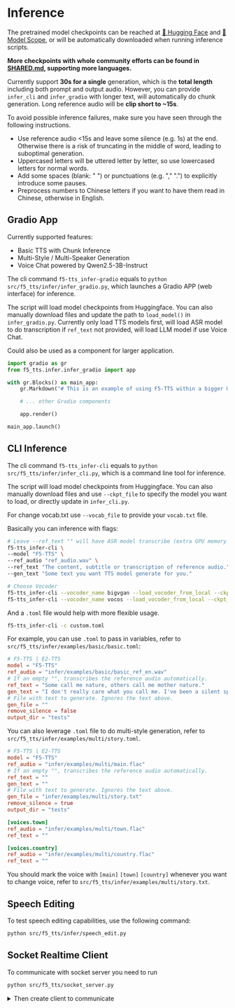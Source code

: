 # Inference

The pretrained model checkpoints can be reached at [🤗 Hugging Face](https://huggingface.co/shahin334/F5-TTS-SHAHIN) and [🤖 Model Scope](https://www.modelscope.cn/models/SWivid/F5-TTS_Emilia-ZH-EN), or will be automatically downloaded when running inference scripts.

**More checkpoints with whole community efforts can be found in [SHARED.md](SHARED.md), supporting more languages.**

Currently support **30s for a single** generation, which is the **total length** including both prompt and output audio. However, you can provide `infer_cli` and `infer_gradio` with longer text, will automatically do chunk generation. Long reference audio will be **clip short to ~15s**.

To avoid possible inference failures, make sure you have seen through the following instructions.

- Use reference audio <15s and leave some silence (e.g. 1s) at the end. Otherwise there is a risk of truncating in the middle of word, leading to suboptimal generation.
- Uppercased letters will be uttered letter by letter, so use lowercased letters for normal words. 
- Add some spaces (blank: " ") or punctuations (e.g. "," ".") to explicitly introduce some pauses.
- Preprocess numbers to Chinese letters if you want to have them read in Chinese, otherwise in English.


## Gradio App

Currently supported features:

- Basic TTS with Chunk Inference
- Multi-Style / Multi-Speaker Generation
- Voice Chat powered by Qwen2.5-3B-Instruct

The cli command `f5-tts_infer-gradio` equals to `python src/f5_tts/infer/infer_gradio.py`, which launches a Gradio APP (web interface) for inference.

The script will load model checkpoints from Huggingface. You can also manually download files and update the path to `load_model()` in `infer_gradio.py`. Currently only load TTS models first, will load ASR model to do transcription if `ref_text` not provided, will load LLM model if use Voice Chat.

Could also be used as a component for larger application.
```python
import gradio as gr
from f5_tts.infer.infer_gradio import app

with gr.Blocks() as main_app:
    gr.Markdown("# This is an example of using F5-TTS within a bigger Gradio app")

    # ... other Gradio components

    app.render()

main_app.launch()
```


## CLI Inference

The cli command `f5-tts_infer-cli` equals to `python src/f5_tts/infer/infer_cli.py`, which is a command line tool for inference.

The script will load model checkpoints from Huggingface. You can also manually download files and use `--ckpt_file` to specify the model you want to load, or directly update in `infer_cli.py`.

For change vocab.txt use `--vocab_file` to provide your `vocab.txt` file.

Basically you can inference with flags:
```bash
# Leave --ref_text "" will have ASR model transcribe (extra GPU memory usage)
f5-tts_infer-cli \
--model "F5-TTS" \
--ref_audio "ref_audio.wav" \
--ref_text "The content, subtitle or transcription of reference audio." \
--gen_text "Some text you want TTS model generate for you."

# Choose Vocoder
f5-tts_infer-cli --vocoder_name bigvgan --load_vocoder_from_local --ckpt_file <YOUR_CKPT_PATH, eg:ckpts/F5TTS_Base_bigvgan/model_1250000.pt>
f5-tts_infer-cli --vocoder_name vocos --load_vocoder_from_local --ckpt_file <YOUR_CKPT_PATH, eg:ckpts/F5TTS_Base/model_1200000.safetensors>
```

And a `.toml` file would help with more flexible usage.

```bash
f5-tts_infer-cli -c custom.toml
```

For example, you can use `.toml` to pass in variables, refer to `src/f5_tts/infer/examples/basic/basic.toml`:

```toml
# F5-TTS | E2-TTS
model = "F5-TTS"
ref_audio = "infer/examples/basic/basic_ref_en.wav"
# If an empty "", transcribes the reference audio automatically.
ref_text = "Some call me nature, others call me mother nature."
gen_text = "I don't really care what you call me. I've been a silent spectator, watching species evolve, empires rise and fall. But always remember, I am mighty and enduring."
# File with text to generate. Ignores the text above.
gen_file = ""
remove_silence = false
output_dir = "tests"
```

You can also leverage `.toml` file to do multi-style generation, refer to `src/f5_tts/infer/examples/multi/story.toml`.

```toml
# F5-TTS | E2-TTS
model = "F5-TTS"
ref_audio = "infer/examples/multi/main.flac"
# If an empty "", transcribes the reference audio automatically.
ref_text = ""
gen_text = ""
# File with text to generate. Ignores the text above.
gen_file = "infer/examples/multi/story.txt"
remove_silence = true
output_dir = "tests"

[voices.town]
ref_audio = "infer/examples/multi/town.flac"
ref_text = ""

[voices.country]
ref_audio = "infer/examples/multi/country.flac"
ref_text = ""
```
You should mark the voice with `[main]` `[town]` `[country]` whenever you want to change voice, refer to `src/f5_tts/infer/examples/multi/story.txt`.

## Speech Editing

To test speech editing capabilities, use the following command:

```bash
python src/f5_tts/infer/speech_edit.py
```

## Socket Realtime Client

To communicate with socket server you need to run 
```bash
python src/f5_tts/socket_server.py
```

<details>
<summary>Then create client to communicate</summary>

``` python
import socket
import numpy as np
import asyncio
import pyaudio

async def listen_to_voice(text, server_ip='localhost', server_port=9999):
    client_socket = socket.socket(socket.AF_INET, socket.SOCK_STREAM)
    client_socket.connect((server_ip, server_port))

    async def play_audio_stream():
        buffer = b''
        p = pyaudio.PyAudio()
        stream = p.open(format=pyaudio.paFloat32,
                        channels=1,
                        rate=24000,  # Ensure this matches the server's sampling rate
                        output=True,
                        frames_per_buffer=2048)

        try:
            while True:
                chunk = await asyncio.get_event_loop().run_in_executor(None, client_socket.recv, 1024)
                if not chunk:  # End of stream
                    break
                if b"END_OF_AUDIO" in chunk:
                    buffer += chunk.replace(b"END_OF_AUDIO", b"")
                    if buffer:
                        audio_array = np.frombuffer(buffer, dtype=np.float32).copy()  # Make a writable copy
                        stream.write(audio_array.tobytes())
                    break
                buffer += chunk
                if len(buffer) >= 4096:
                    audio_array = np.frombuffer(buffer[:4096], dtype=np.float32).copy()  # Make a writable copy
                    stream.write(audio_array.tobytes())
                    buffer = buffer[4096:]
        finally:
            stream.stop_stream()
            stream.close()
            p.terminate()

    try:
        # Send only the text to the server
        await asyncio.get_event_loop().run_in_executor(None, client_socket.sendall, text.encode('utf-8'))
        await play_audio_stream()
        print("Audio playback finished.")

    except Exception as e:
        print(f"Error in listen_to_voice: {e}")

    finally:
        client_socket.close()

# Example usage: Replace this with your actual server IP and port
async def main():
    await listen_to_voice("my name is jenny..", server_ip='localhost', server_port=9998)

# Run the main async function
asyncio.run(main())
```

</details>

